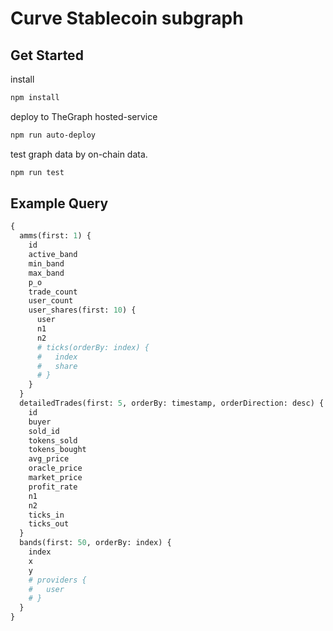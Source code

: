 # Curve Stablecoin subgraph

## Get Started

install

```sh
npm install
```

deploy to TheGraph hosted-service

```sh
npm run auto-deploy
```

test graph data by on-chain data.

```sh
npm run test
```

## Example Query

```graphql
{
  amms(first: 1) {
    id
    active_band
    min_band
    max_band
    p_o
    trade_count
    user_count
    user_shares(first: 10) {
      user
      n1
      n2
      # ticks(orderBy: index) {
      #   index
      #   share
      # }
    }
  }
  detailedTrades(first: 5, orderBy: timestamp, orderDirection: desc) {
    id
    buyer
    sold_id
    tokens_sold
    tokens_bought
    avg_price
    oracle_price
    market_price
    profit_rate
    n1
    n2
    ticks_in
    ticks_out
  }
  bands(first: 50, orderBy: index) {
    index
    x
    y
    # providers {
    #   user
    # }
  }
}
```

